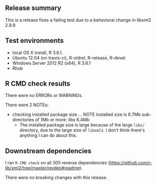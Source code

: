 ## Release summary

This is a release fixes a failing test due to a behavioral change in libxml2
2.9.9

## Test environments

* local OS X install, R 3.6.1.
* Ubuntu 12.04 (on travis-ci), R-oldrel, R-release, R-devel
* Windows Server 2012 R2 (x64), R 3.6.1
* Rhub

## R CMD check results
There were no ERRORs or WARNINGs.

There were 2 NOTEs:

* checking installed package size ... NOTE
  installed size is  6.7Mb
  sub-directories of 1Mb or more:
    libs   6.4Mb
  * The installed package size is large because of the large `libs/` directory,
  due to the large size of `libxml2`. I don't think there's anything I can
  do about this.


## Downstream dependencies
I ran `R CMD check` on all 305 reverse dependencies (https://github.com/r-lib/xml2/tree/master/revdep#readme).

There were no breaking changes with this release.
